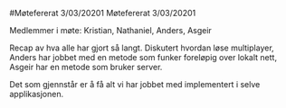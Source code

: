 #Møtefererat 3/03/20201
Møtefererat 3/03/20201

Medlemmer i møte: Kristian, Nathaniel, Anders, Asgeir

Recap av hva alle har gjort så langt. Diskutert hvordan løse multiplayer, 
Anders har jobbet med en metode som funker foreløpig over lokalt nett, Asgeir har en metode som bruker server.

Det som gjennstår er å få alt vi har jobbet med implementert i selve applikasjonen.